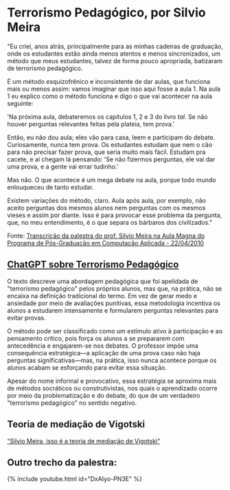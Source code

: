 # Terrorismo Pedagógico, por Silvio Meira

"Eu criei, anos atrás, principalmente para as minhas cadeiras de graduação, onde os estudantes estão ainda menos atentos e menos sincronizados, um método que meus estudantes, talvez de forma pouco apropriada, batizaram de terrorismo pedagógico.

É um método esquizofrênico e inconsistente de dar aulas, que funciona mais ou menos assim: vamos imaginar que isso aqui fosse a aula 1. Na aula 1 eu explico como o método funciona e digo o que vai acontecer na aula seguinte:

'Na próxima aula, debateremos os capítulos 1, 2 e 3 do livro _tal_. Se não houver perguntas relevantes feitas pela plateia, tem prova.'

Então, eu não dou aula; eles vão para casa, leem e participam do debate. Curiosamente, nunca tem prova. Os estudantes estudam que nem o cão para não precisar fazer prova, que seria muito mais fácil. Estudam pra cacete, e aí chegam lá pensando: 'Se não fizermos perguntas, ele vai dar uma prova, e a gente vai errar tudinho.'

Mas não. O que acontece é um mega debate na aula, porque todo mundo enlouqueceu de tanto estudar.

Existem variações do método, claro. Aula após aula, por exemplo, não aceito perguntas dos mesmos alunos nem perguntas com os mesmos vieses e assim por diante. Isso é para provocar esse problema da pergunta, que, no meu entendimento, é o que separa os bárbaros dos civilizados."

Fonte: [Transcrição da palestra do prof. Silvio Meira na Aula Magna do Programa de Pós-Graduação em Computação Aplicada - 22/04/2010
](http://dainf.ct.utfpr.edu.br/wiki/index.php?title=Transcri%C3%A7%C3%A3o_da_palestra_do_prof._Silvio_Meira_na_Aula_Magna_do_Programa_de_P%C3%B3s-Gradua%C3%A7%C3%A3o_em_Computa%C3%A7%C3%A3o_Aplicada_-_22/04/2010&oldid=3558)

## [ChatGPT sobre Terrorismo Pedagógico](https://chatgpt.com/share/67d1e054-6834-8002-a8f4-ae88a895d0ea)

O texto descreve uma abordagem pedagógica que foi apelidada de "terrorismo pedagógico" pelos próprios alunos, mas que, na prática, não se encaixa na definição tradicional do termo. Em vez de gerar medo e ansiedade por meio de avaliações punitivas, essa metodologia incentiva os alunos a estudarem intensamente e formularem perguntas relevantes para evitar provas.

O método pode ser classificado como um estímulo ativo à participação e ao pensamento crítico, pois força os alunos a se prepararem com antecedência e engajarem-se nos debates. O professor impõe uma consequência estratégica—a aplicação de uma prova caso não haja perguntas significativas—mas, na prática, isso nunca acontece porque os alunos acabam se esforçando para evitar essa situação.

Apesar do nome informal e provocativo, essa estratégia se aproxima mais de métodos socráticos ou construtivistas, nos quais o aprendizado ocorre por meio da problematização e do debate, do que de um verdadeiro "terrorismo pedagógico" no sentido negativo.

##  Teoria de mediação de Vigotski

[“Silvio Meira, isso é a teoria de mediação de Vigotski“](https://bsky.app/profile/moreira2512.bsky.social/post/3lk7dradwmc2q)



## Outro trecho da palestra:

{% include youtube.html id="DxAIyo-PN3E" %}




